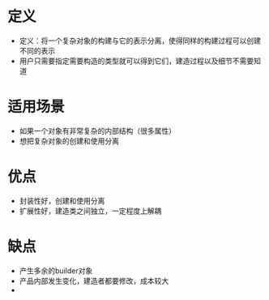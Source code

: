 # 定义
- 定义：将一个复杂对象的构建与它的表示分离，使得同样的构建过程可以创建不同的表示
- 用户只需要指定需要构造的类型就可以得到它们，建造过程以及细节不需要知道

# 适用场景

- 如果一个对象有非常复杂的内部结构（很多属性）
- 想把复杂对象的创建和使用分离

# 优点
- 封装性好，创建和使用分离
- 扩展性好，建造类之间独立，一定程度上解耦

# 缺点
- 产生多余的builder对象
- 产品内部发生变化，建造者都要修改，成本较大
- 

